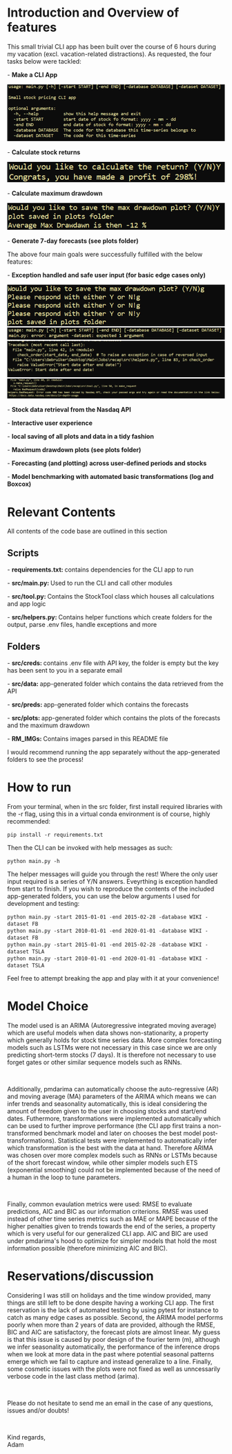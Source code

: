 # Introduction and Overview of features

This small trivial CLI app has been built over the course of 6 hours during my vacation (excl. vacation-related distractions). As requested, the four tasks below were tackled:

<p> - <b> Make a CLI App </b> 

![Alt text](RM_IMGs/CLI_pres.png)


<p> - <b> Calculate stock returns </b> 

![Alt text](RM_IMGs/return.png)

<p> - <b> Calculate maximum drawdown</b>

![Alt text](RM_IMGs/drawdown.png)

<p> - <b> Generate 7-day forecasts (see plots folder) </b>  


The above four main goals were successfully fulfilled with the below features:

<p> - <b> Exception handled and safe user input (for basic edge cases only)</b> 

![Alt text](RM_IMGs/EH1.png)
![Alt text](RM_IMGs/EH2.png)
![Alt text](RM_IMGs/EH3.png)
![Alt text](RM_IMGs/EH4.png)


<p> - <b> Stock data retrieval from the Nasdaq API</b> 
<p> - <b> Interactive user experience</b> 
<p> - <b> local saving of all plots and data in a tidy fashion</b> 
<p> - <b> Maximum drawdown plots (see plots folder)</b> 
<p> - <b> Forecasting (and plotting) across user-defined periods and stocks</b> 
<p> - <b> Model benchmarking with automated basic transformations (log and Boxcox)</b> 


# Relevant Contents

All contents of the code base are outlined in this section

## Scripts

<p> - <b> requirements.txt: </b> contains dependencies for the CLI app to run
<p> - <b> src/main.py: </b> Used to run the CLI and call other modules
<p> - <b> src/tool.py: </b> Contains the StockTool class which houses all calculations and app logic 
<p> - <b> src/helpers.py: </b> Contains helper functions which create folders for the output, parse .env files, handle exceptions and more


## Folders

<p> - <b> src/creds: </b> contains .env file with API key, the folder is empty but the key has been sent to you in a separate email
<p> - <b> src/data: </b> app-generated folder which contains the data retrieved from the API
<p> - <b> src/preds: </b> app-generated folder which contains the forecasts
<p> - <b> src/plots: </b> app-generated folder which contains the plots of the forecasts and the maximum drawdown
<p> - <b> RM_IMGs: </b> Contains images parsed in this README file

I would recommend running the app separately without the app-generated folders to see the process!

# How to run

From your terminal, when in the src folder, first install required libraries with the -r flag, using this in a virtual conda environment is of course, highly recommended:

```
pip install -r requirements.txt
```

Then the CLI can be invoked with help messages as such:

```
python main.py -h
```
The helper messages will guide you through the rest! Where the only user input required is a series of Y/N answers. Eveyrthing is exception handled from start to finish. If you wish to reproduce the contents of the included app-generated folders, you can use the below arguments I used for development and testing:

```
python main.py -start 2015-01-01 -end 2015-02-28 -database WIKI -dataset FB
python main.py -start 2010-01-01 -end 2020-01-01 -database WIKI -dataset FB
python main.py -start 2015-01-01 -end 2015-02-28 -database WIKI -dataset TSLA
python main.py -start 2010-01-01 -end 2020-01-01 -database WIKI -dataset TSLA
```
Feel free to attempt breaking the app and play with it at your convenience!


# Model Choice

The model used is an ARIMA (Autoregressive integrated moving average) which are useful models when data shows non-stationarity, a property which generally holds for stock time series data. More complex forecasting models such as LSTMs were not necessary in this case since we are only predicting short-term stocks (7 days). It is therefore not necessary to use forget gates or other similar sequence models such as RNNs. 

<br>

Additionally, pmdarima can automatically choose the auto-regressive (AR) and moving average (MA) parameters of the ARIMA which means we can infer trends and seasonality automatically, this is ideal considering the amount of freedom given to the user in choosing stocks and start/end dates. Futhermore, transformations were implemented automatically which can be used to further improve performance (the CLI app first trains a non-transformed benchmark model and later on chooses the best model post-transformations). Statistical tests were implemented to automatically infer which transformation is the best with the data at hand. Therefore ARIMA was chosen over more complex models such as RNNs or LSTMs because of the short forecast window, while other simpler models such ETS (exponential smoothing) could not be implemented because of the need of a human in the loop to tune parameters.

<br>

Finally, common evaulation metrics were used: RMSE to evaluate predictions, AIC and BIC as our information criterions. RMSE was used instead of other time series metrics such as MAE or MAPE because of the higher penalties given to trends towards the end of the series, a property which is very useful for our generalized CLI app. AIC and BIC are used under pmdarima's hood to optimize for simpler models that hold the most information possible (therefore minimizing AIC and BIC).


# Reservations/discussion

Considering I was still on holidays and the time window provided, many things are still left to be done despite having a working CLI app. The first reservation is the lack of automated testing by using pytest for instance to catch as many edge cases as possible. Second, the ARIMA model performs poorly when more than 2 years of data are provided, although the RMSE, BIC and AIC are satisfactory, the forecast plots are almost linear. My guess is that this issue is caused by poor design of the fourier term (m), although we infer seasonality automatically, the performance of the inference drops when we look at more data in the past where potential seasonal patterns emerge which we fail to capture and instead generalize to a line. Finally, some cosmetic issues with the plots were not fixed as well as unncessarily verbose code in the last class method (arima).

<br>

Please do not hesitate to send me an email in the case of any questions, issues and/or doubts!

<br>

Kind regards, <br>
Adam
